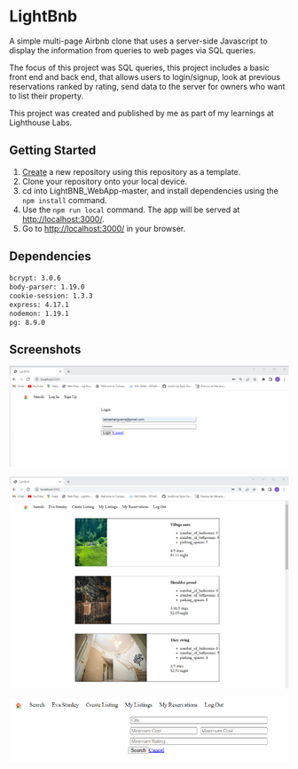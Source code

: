 # LightBnb

A simple multi-page Airbnb clone that uses a server-side Javascript to display the information from queries to web pages via SQL queries.

The focus of this project was SQL queries, this project includes a basic front end and back end, that allows users to login/signup, look at previous reservations ranked by rating, send data to the server for owners who want to list their property.

This project was created and published by me as part of my learnings at Lighthouse Labs.

## Getting Started

1. [Create](https://github.com/jalejandroveraloza/LightBnB) a new repository using this repository as a template.
2. Clone your repository onto your local device.
3. cd into LightBNB_WebApp-master, and install dependencies using the `npm install` command.
3. Use the `npm run local` command. The app will be served at <http://localhost:3000/>.
4. Go to <http://localhost:3000/> in your browser.

## Dependencies

    bcrypt: 3.0.6
    body-parser: 1.19.0
    cookie-session: 1.3.3
    express: 4.17.1
    nodemon: 1.19.1
    pg: 8.9.0

## Screenshots
!["Log in page"](https://github.com/jalejandroveraloza/LightBnB/blob/master/docs/log-in%20page.png)

!["Main page"](https://github.com/jalejandroveraloza/LightBnB/blob/master/docs/main-page.png)

!["Search page"](https://github.com/jalejandroveraloza/LightBnB/blob/master/docs/search-function.png)
